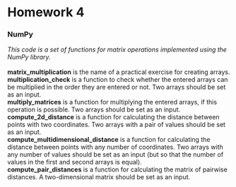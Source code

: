 # Homework 4
### NumPy 
*This code is a set of functions for matrix operations implemented using the NumPy library.* \
\
**matrix_multiplication** is the name of a practical exercise for creating arrays. \
**multiplication_check** is a function to check whether the entered arrays can be multiplied in the order they are entered or not. Two arrays should be set as an input. \
**multiply_matrices** is a function for multiplying the entered arrays, if this operation is possible. Two arrays should be set as an input. \
**compute_2d_distance** is a function for calculating the distance between points with two coordinates. Two arrays with a pair of values should be set as an input.\
**compute_multidimensional_distance** is a function for calculating the distance between points with any number of coordinates. Two arrays with any number of values should be set as an input (but so that the number of values in the first and second arrays is equal). \
**compute_pair_distances** is a function for calculating the matrix of pairwise distances. A two-dimensional matrix should be set as an input.
